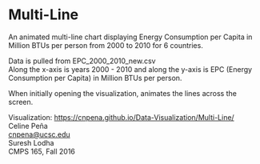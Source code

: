 # Multi-Line

An animated multi-line chart displaying Energy Consumption per Capita in Million BTUs per person from 2000 to 2010 for 6 countries.

Data is pulled from EPC_2000_2010_new.csv <br>
Along the x-axis is years 2000 - 2010 and along the y-axis is EPC (Energy Consumption per Capita) in Million BTUs per person.<br> 

When initially opening the visualization, animates the lines across the screen.

Visualization: https://cnpena.github.io/Data-Visualization/Multi-Line/  <br>
Celine Peña <br>
cnpena@ucsc.edu <br>
Suresh Lodha <br>
CMPS 165, Fall 2016 <br>
